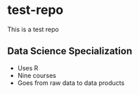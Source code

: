 # test-repo
This is a test repo

## Data Science Specialization 

* Uses R 
* Nine courses 
* Goes from raw data to data products